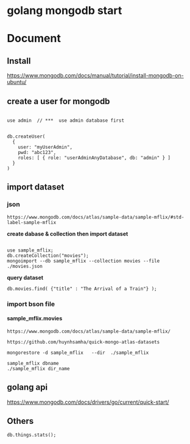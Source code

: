 # golang mongodb start 




#  Document


## Install

https://www.mongodb.com/docs/manual/tutorial/install-mongodb-on-ubuntu/



##  create a user for mongodb

```shell

use admin  // ***  use admin database first


db.createUser(
  {
    user: "myUserAdmin",
    pwd: "abc123",
    roles: [ { role: "userAdminAnyDatabase", db: "admin" } ]
  }
)
```

##  import  dataset

###  json

```shell
https://www.mongodb.com/docs/atlas/sample-data/sample-mflix/#std-label-sample-mflix
```

**create dabase & collection then import dataset**
```shell

use sample_mflix;
db.createCollection("movies");
mongoimport --db sample_mflix --collection movies --file  ./movies.json

```

**query dataset**
```shell
db.movies.find( {"title" : "The Arrival of a Train"} );

```


###  import bson file

####  sample_mflix.movies

```
https://www.mongodb.com/docs/atlas/sample-data/sample-mflix/
```


```
https://github.com/huynhsamha/quick-mongo-atlas-datasets
```


```shell
mongorestore -d sample_mflix   --dir  ./sample_mflix

sample_mflix dbname
./sample_mflix dir_name

```


## golang api
https://www.mongodb.com/docs/drivers/go/current/quick-start/




##  Others

```shell
db.things.stats();
```
